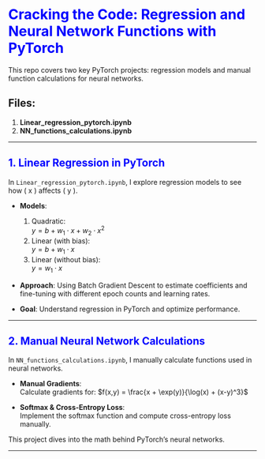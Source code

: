 # <font color='blue'>**Cracking the Code: Regression and Neural Network Functions with PyTorch**</font>

This repo covers two key PyTorch projects: regression models and manual function calculations for neural networks.

## Files:
1. **Linear_regression_pytorch.ipynb**
2. **NN_functions_calculations.ipynb**

---

## <font color='blue'>**1. Linear Regression in PyTorch**</font>

In `Linear_regression_pytorch.ipynb`, I explore regression models to see how \( x \) affects \( y \).

- **Models**:
  1. Quadratic:  
     $y = b + w_1 \cdot x + w_2 \cdot x^2$
  2. Linear (with bias):  
     $y = b + w_1 \cdot x$
  3. Linear (without bias):  
     $y = w_1 \cdot x$

- **Approach**: Using Batch Gradient Descent to estimate coefficients and fine-tuning with different epoch counts and learning rates.

- **Goal**: Understand regression in PyTorch and optimize performance.

---

## <font color='blue'>**2. Manual Neural Network Calculations**</font>

In `NN_functions_calculations.ipynb`, I manually calculate functions used in neural networks.

- **Manual Gradients**:  
  Calculate gradients for:
  $f(x,y) = \frac{x + \exp(y)}{\log(x) + (x-y)^3}$

- **Softmax & Cross-Entropy Loss**:  
  Implement the softmax function and compute cross-entropy loss manually.

This project dives into the math behind PyTorch’s neural networks.

---




